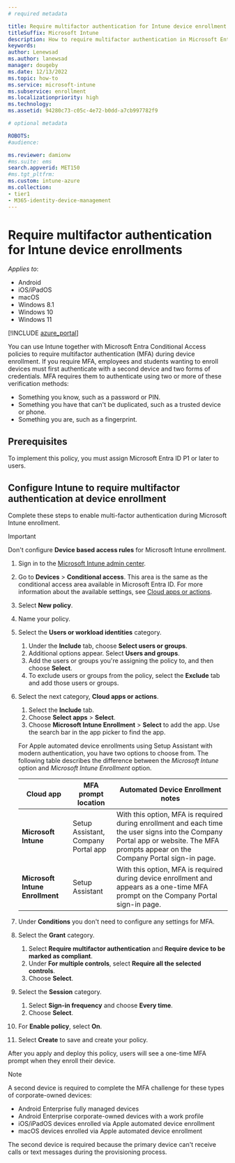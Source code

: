 ```yaml
---
# required metadata

title: Require multifactor authentication for Intune device enrollment
titleSuffix: Microsoft Intune
description: How to require multifactor authentication in Microsoft Entra ID for Intune device enrollment.
keywords:
author: Lenewsad
ms.author: lanewsad
manager: dougeby
ms.date: 12/13/2022
ms.topic: how-to
ms.service: microsoft-intune
ms.subservice: enrollment
ms.localizationpriority: high
ms.technology:
ms.assetid: 94280c73-c05c-4e72-b0dd-a7cb997782f9

# optional metadata

ROBOTS:
#audience:

ms.reviewer: damionw
#ms.suite: ems
search.appverid: MET150
#ms.tgt_pltfrm:
ms.custom: intune-azure
ms.collection:
- tier1
- M365-identity-device-management
---
```

# Require multifactor authentication for Intune device enrollments  

*Applies to*: 
 * Android
 * iOS/iPadOS
 * macOS
 * Windows 8.1
 * Windows 10
 * Windows 11  

[!INCLUDE [azure_portal](../includes/azure_portal.md)]

You can use Intune together with Microsoft Entra Conditional Access policies to require multifactor authentication (MFA) during device enrollment. If you require MFA, employees and students wanting to enroll devices must first authenticate with a second device and two forms of credentials.  MFA requires them to authenticate using two or more of these verification methods:  

- Something you know, such as a password or PIN.  
- Something you have that can't be duplicated, such as a trusted device or phone.        
- Something you are, such as a fingerprint.  

## Prerequisites  
To implement this policy, you must assign Microsoft Entra ID P1 or later to users.   

## Configure Intune to require multifactor authentication at device enrollment

Complete these steps to enable multi-factor authentication during Microsoft Intune enrollment. 

> [!IMPORTANT]
> Don't configure **Device based access rules** for Microsoft Intune enrollment.  

1. Sign in to the [Microsoft Intune admin center](https://go.microsoft.com/fwlink/?linkid=2109431).
1. Go to **Devices** > **Conditional access**. This area is the same as the conditional access area available in Microsoft Entra ID. For more information about the available settings, see [Cloud apps or actions](/azure/active-directory/conditional-access/concept-conditional-access-cloud-apps#authentication-context-preview).  
1. Select **New policy**.
1. Name your policy.      
1. Select the **Users or workload identities** category.
   1. Under the **Include** tab, choose **Select users or groups**.
   2. Additional options appear. Select **Users and groups**. 
   3. Add the users or groups you're assigning the policy to, and then choose **Select**.    
   4. To exclude users or groups from the policy, select the **Exclude** tab and add those users or groups.  
1. Select the next category, **Cloud apps or actions**.  
   1. Select the **Include** tab.  
   2. Choose **Select apps** > **Select**.   
   3. Choose **Microsoft Intune Enrollment** > **Select** to add the app. Use the search bar in the app picker to find the app.   
     
     For Apple automated device enrollments using Setup Assistant with modern authentication, you have two options to choose from. The following table describes the difference between the *Microsoft Intune* option and *Microsoft Intune Enrollment* option.      
    
     | Cloud app | MFA prompt location | Automated Device Enrollment notes |
     | --- | --- | --- |
     | **Microsoft Intune** | Setup Assistant,<br>Company Portal app | With this option, MFA is required during enrollment and each time the user signs into the Company Portal app or website. The MFA prompts appear on the Company Portal sign-in page. |  
     | **Microsoft Intune Enrollment** | Setup Assistant | With this option, MFA is required during device enrollment and appears as a one-time MFA prompt on the Company Portal sign-in page. |

1. Under **Conditions** you don't need to configure any settings for MFA.
1. Select the **Grant** category.  
   1. Select **Require multifactor authentication** and **Require device to be marked as compliant**.
   1. Under **For multiple controls**, select **Require all the selected controls**.  
   1. Choose **Select**.
1. Select the **Session** category.  
   1. Select **Sign-in frequency** and choose **Every time**.  
   1. Choose **Select**.  
1. For **Enable policy**, select **On**.
1. Select **Create** to save and create your policy.  

After you apply and deploy this policy, users will see a one-time MFA prompt when they enroll their device. 

> [!NOTE]
> A second device is required to complete the MFA challenge for these types of corporate-owned devices:  
>
> - Android Enterprise fully managed devices  
> - Android Enterprise corporate-owned devices with a work profile  
> - iOS/iPadOS devices enrolled via Apple automated device enrollment  
> - macOS devices enrolled via Apple automated device enrollment  
>
> The second device is required because the primary device can't receive calls or text messages during the provisioning process.  
